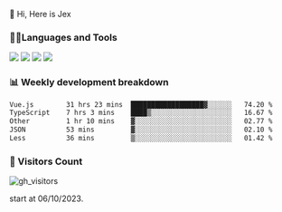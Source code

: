  👋 Hi, Here is Jex

 

### 🧑‍💻Languages and Tools

<code><a href="https://react.dev"><img src="https://api.iconify.design/logos:react.svg" /></a></code>
<code><a href="https://github.com/vuejs/core"><img src="https://api.iconify.design/logos:vue.svg" /></a></code> 
<code><a href="https://github.com/microsoft/TypeScript"><img src="https://api.iconify.design/logos:typescript-icon.svg" /></a></code>
<code><a href="https://threejs.org/"><img src="https://api.iconify.design/logos:threejs.svg" /></a></code>

### 📊 Weekly development breakdown

<!--START_SECTION:waka-->

```txt
Vue.js        31 hrs 23 mins  ██████████████████▓░░░░░░   74.20 %
TypeScript    7 hrs 3 mins    ████▒░░░░░░░░░░░░░░░░░░░░   16.67 %
Other         1 hr 10 mins    ▓░░░░░░░░░░░░░░░░░░░░░░░░   02.77 %
JSON          53 mins         ▓░░░░░░░░░░░░░░░░░░░░░░░░   02.10 %
Less          36 mins         ▒░░░░░░░░░░░░░░░░░░░░░░░░   01.42 %
```

<!--END_SECTION:waka-->


### 👀 Visitors Count

![gh_visitors](https://profile-counter.glitch.me/jexlau/count.svg)

start at 06/10/2023.
